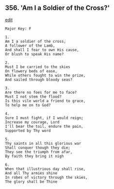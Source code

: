 
## 356.  'Am I a Soldier of the Cross?'
[edit](https://docs.google.com/document/d/1JGjreiNk6HEdyI2Wk52QoWRtlJgJi-Xu/edit?mode=html)



    Major Key: F

    1.
    Am I a soldier of the cross,
    A follower of the Lamb,
    And shall I fear to own His cause,
    Or blush to speak His name?

    2.
    Must I be carried to the skies
    On flowery beds of ease,
    While others fought to win the prize,
    And sailed through bloody seas?

    3.
    Are there no foes for me to face?
    Must I not stem the flood?
    Is this vile world a friend to grace,
    To help me on to God?

    4.
    Sure I must fight, if I would reign;
    Increase my courage, Lord
    I'll bear the toil, endure the pain,
    Supported by Thy word

    5.
    Thy saints in all this glorious war
    Shall conquer though they die;
    They see the triumph from afar,
    By faith they bring it nigh

    6.
    When that illustrious day shall rise,
    And all Thy armies shine
    In robes of victory through the skies,
    The glory shall be Thine 
